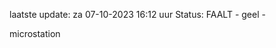 laatste update: 
za 07-10-2023 16:12   uur 
Status: FAALT - geel - 
<div class="service Y">microstation</div>